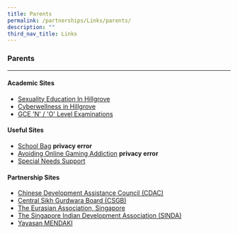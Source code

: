 ```yaml
---
title: Parents
permalink: /partnerships/Links/parents/
description: ""
third_nav_title: Links
---
```

### **Parents**
------------------------------------------------------------------
#### **Academic Sites**

*   [Sexuality Education In Hillgrove]() 
*   [Cyberwellness in Hillgrove]()
*   [GCE 'N' / 'O' Level Examinations](https://www.seab.gov.sg/)

#### **Useful Sites**

*   [School Bag](https://schoolbag.sg/)  **privacy error**
*   [Avoiding Online Gaming Addiction](https://schoolbag.sg/story/play-safe-avoid-online-gaming-addiction)  **privacy error**
*   [Special Needs Support](https://app.box.com/s/pg2sliykf7wfw5w6puv9h4co21dgm33a)

#### **Partnership Sites**

*   [Chinese Development Assistance Council (CDAC)](https://www.cdac.org.sg/)
*   [Central Sikh Gurdwara Board (CSGB)](https://www.sikhs.org.sg/)
*   [The Eurasian Association, Singapore](https://www.eurasians.org/)
*   [The Singapore Indian Development Association (SINDA)](https://www.sinda.org.sg/)
*   [Yayasan MENDAKI](https://www.mendaki.org.sg/)